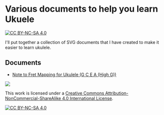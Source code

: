 # Various documents to help you learn Ukuele

[![CC BY-NC-SA 4.0][cc-by-nc-sa-shield]][cc-by-nc-sa]

I'll put together a collection of SVG documents that I have created to make it easier to learn ukulele.

## Documents

- [Note to Fret Mapping for Ukulele (G C E A (High G))](./documents/ukulele-note2fret-high-g.svg)

<img src="https://raw.github.com/jens-duttke/ukulele/main/documents/ukulele-note2fret-high-g.svg">

This work is licensed under a
[Creative Commons Attribution-NonCommercial-ShareAlike 4.0 International License][cc-by-nc-sa].

[![CC BY-NC-SA 4.0][cc-by-nc-sa-image]][cc-by-nc-sa]

[cc-by-nc-sa]: http://creativecommons.org/licenses/by-nc-sa/4.0/
[cc-by-nc-sa-image]: https://licensebuttons.net/l/by-nc-sa/4.0/88x31.png
[cc-by-nc-sa-shield]: https://img.shields.io/badge/License-CC%20BY--NC--SA%204.0-lightgrey.svg